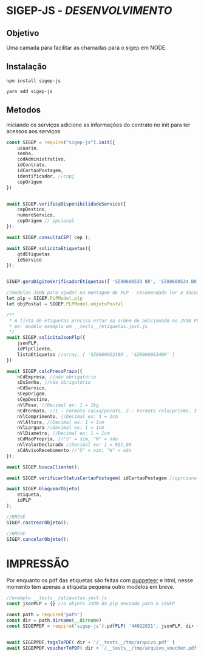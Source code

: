# SIGEP-JS - *DESENVOLVIMENTO*

## Objetivo
Uma camada para facilitar as chamadas para o sigep em NODE.

## Instalação

```
npm install sigep-js
```

```
yarn add sigep-js
```

## Metodos

iniciando os serviços adicione as informações do contrato no init para ter acessos aos serviços

```javascript
const SIGEP = require("sigep-js").init({
    usuario,
    senha,
    codAdministrativo,
    idContrato,
    idCartaoPostagem,
    identificador, //cnpj
    cepOrigem
})
```

```javascript

await SIGEP.verificaDisponibilidadeServico({ 
    cepDestino, 
    numeroServico, 
    cepOrigem // opcional 
});

await SIGEP.consultaCEP( cep );

await SIGEP.solicitaEtiquetas({
    qtdEtiquetas
    idServico
});


SIGEP.geraDigitoVerificadorEtiquetas([ 'SZ80600533 BR', 'SZ80600534 BR' ]);

//modelos JSON para ajudar na montagem do PLP - recomendado ler a documentaçao dos Correios
let plp = SIGEP.PLPModel.plp
let objPostal = SIGEP.PLPModel.objetoPostal

/**
 * A lista de etiquetas precisa estar na ordem do adicionado no JSON PLP
 * ex: modelo exemplo em __tests__/etiquetas.jest.js
 */
await SIGEP.solicitaJsonPlp({
    jsonPLP,
    idPlpCliente,
    listaEtiquetas //array, [ 'SZ80600533BR', 'SZ80600534BR' ] 
})

await SIGEP.calcPrecoPrazo({
    nCdEmpresa, //não obrigatório
    sDsSenha, //não obrigatório
    nCdServico,
    sCepOrigem,
    sCepDestino,
    nVlPeso, //Decimal ex: 1 = 1kg
    nCdFormato, //1 – Formato caixa/pacote, 2 – Formato rolo/prisma, 3 – Envelope
    nVlComprimento, //Decimal ex: 1 = 1cm
    nVlAltura, //Decimal ex: 1 = 1cm
    nVlLargura //Decimal ex: 1 = 1cm
    nVlDiametro, //Decimal ex: 1 = 1cm
    sCdMaoPropria, //"S" = sim, "N" = não
    nVlValorDeclarado //Decimal ex: 1 = R$1,00
    sCdAvisoRecebimento //"S" = sim, "N" = não
});

await SIGEP.buscaCliente();

await SIGEP.verificarStatusCartaoPostagem( idCartaoPostagem //oprcional );

await SIGEP.bloquearObjeto( 
    etiqueta, 
    idPLP
);

//BREVE
SIGEP.rastrearObjeto();

//BREVE
SIGEP.cancelarObjeto();

```

# IMPRESSÃO

Por enquanto os pdf das etiquetas são feitas com [puppeteer](https://github.com/puppeteer/puppeteer/) e html, nesse momento tem apenas a etiqueta pequena outro modelos em breve.

```javascript
//exemplo __tests__/etiquetas.jest.js
const jsonPLP = {} //o objeto JSON do plp enviado para o SIGEP

const path = require('path')
const dir = path.dirname(__dirname)
const SIGEPPDF = require('sigep-js').pdfPLP( '44022831', jsonPLP, dir + '/__tests__/tmp/', 'teste_sigep'  )


await SIGEPPDF.tagsToPDF( dir + '/__tests__/tmp/arquivo.pdf' )
await SIGEPPDF.voucherToPDF( dir + '/__tests__/tmp/arquivo_voucher.pdf', '20/01/2020' )
```